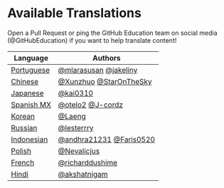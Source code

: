 # Available Translations
Open a Pull Request or ping the GitHub Education team on social media (@GitHubEducation) if you want to help translate content!

| Language                        | Authors                                 |
|---------------------------------|-----------------------------------------|
| [Portuguese](./README.pt-br.md) | [@mlarasusan](https://github.com/mlarasusan) [@jakeliny](https://github.com/jakeliny)                   |
| [Chinese](./README.zh.md)       | [@Xunzhuo](https://github.com/Xunzhuo) [@StarOnTheSky](https://github.com/StarOnTheSky)                  |
| [Japanese](./README.ja.md)      | [@kai0310](https://github.com/kai0310)                                |
| [Spanish MX](./README.es-mx.md) | [@otelo2](https://github.com/otelo2) [@J-cordz](https://github.com/J-cordz)                              |
| [Korean](./README.ko-kr.md)     | [@Laeng](https://github.com/Laeng)                              |
| [Russian](./README.ru.md)       | [@lesterrry](https://github.com/lesterrry)                              |
| [Indonesian](./README.id-id.md) | [@andhra21231](https://github.com/andhra21231) [@Faris0520](https://github.com/Faris0520)     | 
| [Polish](./README.pl.md)        | [@Nevalicjus](https://github.com/Nevalicjus)                             | 
| [French](./README.fr.md)        | [@richarddushime](https://github.com/richarddushime)                     |
| [Hindi](./README.hi.md)        | [@akshatnigam](https://github.com/akshatnigam)                     |
